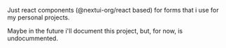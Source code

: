 Just react components (@nextui-org/react based) for forms that i use for my personal projects.

Maybe in the future i'll document this project, but, for now, is undocummented.
